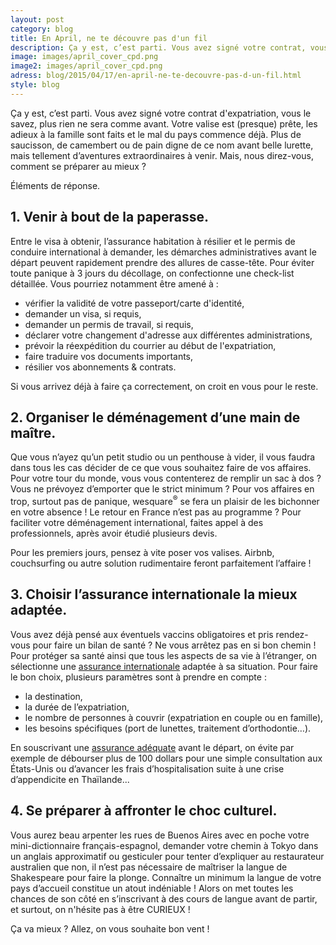 ```yaml
---
layout: post
category: blog
title: En April, ne te découvre pas d'un fil
description: Ça y est, c’est parti. Vous avez signé votre contrat, vous le savez, plus rien ne sera comme avant...
image: images/april_cover_cpd.png
image2: images/april_cover_cpd.png
adress: blog/2015/04/17/en-april-ne-te-decouvre-pas-d-un-fil.html
style: blog
---
```



<p>Ça y est, c’est parti. Vous avez signé votre contrat d'expatriation, vous le savez, plus rien ne sera comme avant. Votre valise est (presque) prête, les adieux à la famille sont faits et le mal du pays commence déjà. Plus de saucisson, de camembert ou de pain digne de ce nom avant belle lurette, mais tellement d’aventures extraordinaires à venir. Mais, nous direz-vous, comment se préparer au mieux ?</p>
<p>Éléments de réponse.</p>


<h2>1. Venir à bout de la paperasse.</h2>

<p>Entre le visa à obtenir, l’assurance habitation à résilier et le permis de conduire international à demander, les démarches administratives avant le départ peuvent rapidement prendre des allures de casse-tête. Pour éviter toute panique à 3 jours du décollage, on confectionne une check-list détaillée. Vous pourriez notamment être amené à :</p>
<ul>
	<li>vérifier la validité de votre passeport/carte d'identité,</li>
	<li>demander un visa, si requis,</li>
	<li>demander un permis de travail, si requis,</li>
	<li>déclarer votre changement d'adresse aux différentes administrations,</li>
	<li>prévoir la réexpédition du courrier au début de l'expatriation,</li>
	<li>faire traduire vos documents importants,</li>
	<li>résilier vos abonnements & contrats.</li>
</ul>

<p>Si vous arrivez déjà à faire ça correctement, on croit en vous pour le reste.</p>

<h2>2. Organiser le déménagement d’une main de maître.</h2>

<p>Que vous n’ayez qu’un petit studio ou un penthouse à vider, il vous faudra dans tous les cas décider de ce que vous souhaitez faire de vos affaires. Pour votre tour du monde, vous vous contenterez de remplir un sac à dos ? Vous ne prévoyez d’emporter que le strict minimum ? 
Pour vos affaires en trop, surtout pas de panique, wesquare<sup>&reg;</sup> se fera un plaisir de les bichonner en votre absence ! Le retour en France n’est pas au programme ? Pour faciliter votre déménagement international, faites appel à des professionnels, après avoir étudié plusieurs devis.</p>  
<p>Pour les premiers jours, pensez à vite poser vos valises. Airbnb, couchsurfing ou autre solution rudimentaire feront parfaitement l’affaire !</p>

<h2>3. Choisir l’assurance internationale la mieux adaptée.</h2>

<p>Vous avez déjà pensé aux éventuels vaccins obligatoires et pris rendez-vous pour faire un bilan de santé ?  Ne vous arrêtez pas en si bon chemin ! Pour protéger sa santé ainsi que tous les aspects de sa vie à l’étranger, on sélectionne une <a href="http://fr.april-international.com/france">assurance internationale</a> adaptée à sa situation. Pour faire le bon choix, plusieurs paramètres sont à prendre en compte :</p>
<ul>
	<li>la destination,</li>
	<li>la durée de l’expatriation,</li>
	<li>le nombre de personnes à couvrir (expatriation en couple ou en famille),</li>
	<li>les besoins spécifiques (port de lunettes, traitement d’orthodontie…).</li>
</ul>

<p>En souscrivant une <a href="http://fr.april-international.com/france">assurance adéquate</a> avant le départ, on évite par exemple de débourser plus de 100 dollars pour une simple consultation aux États-Unis ou d’avancer les frais d’hospitalisation suite à une crise d’appendicite en Thaïlande...</p>

<h2>4. Se préparer à affronter le choc culturel.</h2>

<p>Vous aurez beau arpenter les rues de Buenos Aires avec en poche votre mini-dictionnaire français-espagnol, demander votre chemin à Tokyo dans un anglais approximatif ou gesticuler pour tenter d’expliquer au restaurateur australien que non, il n’est pas nécessaire de maîtriser la langue de Shakespeare pour faire la plonge. Connaître un minimum la langue de votre pays d’accueil constitue un atout indéniable ! Alors on met toutes les chances de son côté en s’inscrivant à des cours de langue avant de partir, et surtout, on n'hésite pas à être CURIEUX !</p>

<p>Ça va mieux ? Allez, on vous souhaite bon vent !</p>

